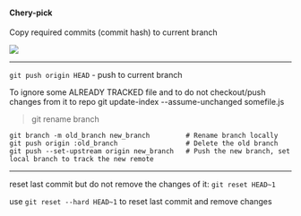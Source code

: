 #### Chery-pick
Copy required commits (commit hash) to current branch

![](assets/cherry-pick.jpeg)

---

`git push origin HEAD` - push to current branch

To ignore some ALREADY TRACKED file and to do not checkout/push changes from it to repo
git update-index --assume-unchanged somefile.js

> git rename branch

```
git branch -m old_branch new_branch         # Rename branch locally    
git push origin :old_branch                 # Delete the old branch    
git push --set-upstream origin new_branch   # Push the new branch, set local branch to track the new remote
```

---
reset last commit but do not remove the changes of it: 
`git reset HEAD~1`

use `git reset --hard HEAD~1` to reset last commit and remove changes
